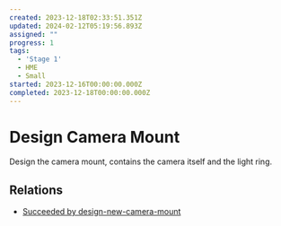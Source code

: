```yaml
---
created: 2023-12-18T02:33:51.351Z
updated: 2024-02-12T05:19:56.893Z
assigned: ""
progress: 1
tags:
  - 'Stage 1'
  - HME
  - Small
started: 2023-12-16T00:00:00.000Z
completed: 2023-12-18T00:00:00.000Z
---
```


# Design Camera Mount

Design the camera mount, contains the camera itself and the light ring.

## Relations

- [Succeeded by design-new-camera-mount](design-new-camera-mount.md)
